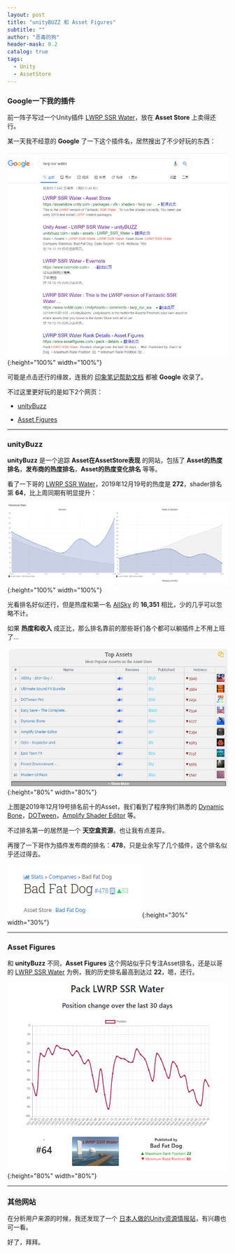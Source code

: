 ```yaml
---
layout: post
title: "unityBUZZ 和 Asset Figures"
subtitle: ""
author: "恶毒的狗"
header-mask: 0.2
catalog: true
tags:
  - Unity
  - AssetStore
---
```


### Google一下我的插件

前一阵子写过一个Unity插件 [LWRP SSR Water](https://assetstore.unity.com/packages/vfx/shaders/lwrp-ssr-water-155402?aid=1101l85Tr)，放在 **Asset Store** 上卖得还行。

某一天我不经意的 **Google** 了一下这个插件名，居然搜出了不少好玩的东西：

![img](/img/unitybuzz-assetfigures/screenshot1.png){:height="100%" width="100%"}

可能是点击还行的缘故，连我的 [印象笔记帮助文档](https://www.evernote.com/shard/s544/client/snv?noteGuid=11f659c1-c4cc-41eb-9caa-4858547d5345&noteKey=1f6b19d2b3d6d843&sn=https%3A%2F%2Fwww.evernote.com%2Fshard%2Fs544%2Fsh%2F11f659c1-c4cc-41eb-9caa-4858547d5345%2F1f6b19d2b3d6d843&title=LWRP%2BSSR%2BWater) 都被 **Google** 收录了。

不过这里更好玩的是如下2个网页：

+ [unityBuzz](http://unitybuzz.com/stats/)

+ [Asset Figures](https://www.assetfigures.com/)

---

### unityBuzz

**unityBuzz** 是一个追踪 **Asset在AssetStore表现** 的网站，包括了 **Asset的热度排名**，**发布商的热度排名**，**Asset的热度变化排名** 等等。

看了一下哥的 [LWRP SSR Water](https://assetstore.unity.com/packages/vfx/shaders/lwrp-ssr-water-155402?aid=1101l85Tr)，2019年12月19号的热度是 **272**，shader排名第 **64**，比上周同期有明显提升：

![img](/img/unitybuzz-assetfigures/screenshot2.png){:height="100%" width="100%"}

光看排名好似还行，但是热度和第一名 [AllSky](https://assetstore.unity.com/packages/2d/textures-materials/sky/allsky-200-sky-skybox-set-10109?aid=1101l85Tr) 的 **16,351** 相比，少的几乎可以忽略不计。

如果 **热度和收入** 成正比，那么排名靠前的那些哥们各个都可以躺插件上不用上班了...

![img](/img/unitybuzz-assetfigures/screenshot3.png){:height="80%" width="80%"}

上图是2019年12月19号排名前十的Asset，我们看到了程序狗们熟悉的 [Dynamic Bone](https://assetstore.unity.com/packages/tools/animation/dynamic-bone-16743?aid=1101l85Tr)，[DOTween](https://assetstore.unity.com/packages/tools/visual-scripting/dotween-pro-32416?aid=1101l85Tr)，[Amplify Shader Editor](https://assetstore.unity.com/packages/tools/visual-scripting/amplify-shader-editor-68570?aid=1101l85Tr) 等。

不过排名第一的居然是一个 **天空盒资源**，也让我有点差异。

再搜了一下哥作为插件发布商的排名：**478**，只是业余写了几个插件，这个排名似乎还过得去。

![img](/img/unitybuzz-assetfigures/screenshot4.png){:height="30%" width="30%"}

---

### Asset Figures

和 **unityBuzz** 不同，**Asset Figures** 这个网站似乎只专注Asset排名，还是以哥的 [LWRP SSR Water](https://assetstore.unity.com/packages/vfx/shaders/lwrp-ssr-water-155402?aid=1101l85Tr) 为例，我的历史排名最高到达过 **22**，嗯，还行。

![img](/img/unitybuzz-assetfigures/screenshot5.png){:height="80%" width="80%"}

---

### 其他网站

在分析用户来源的时候，我还发现了一个 [日本人做的Unity资源情报站](http://assetsale.herokuapp.com/)，有兴趣也可一看。

好了，拜拜。



